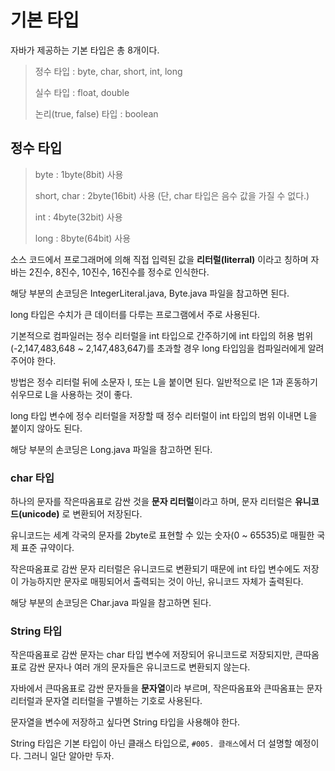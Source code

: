 # 기본 타입

자바가 제공하는 기본 타입은 총 8개이다.

> 정수 타입 : byte, char, short, int, long
>
> 실수 타입 : float, double
>
> 논리(true, false) 타입 : boolean

## 정수 타입

> byte : 1byte(8bit) 사용
>
> short, char : 2byte(16bit) 사용 (단, char 타입은 음수 값을 가질 수 없다.)
>
> int : 4byte(32bit) 사용
>
> long : 8byte(64bit) 사용

소스 코드에서 프로그래머에 의해 직접 입력된 값을 **리터럴(literral)** 이라고 칭하며 자바는 2진수, 8진수, 10진수, 16진수를 정수로 인식한다.

해당 부분의 손코딩은 IntegerLiteral.java, Byte.java 파일을 참고하면 된다.

long 타입은 수치가 큰 데이터를 다루는 프로그램에서 주로 사용된다.

기본적으로 컴파일러는 정수 리터럴을 int 타입으로 간주하기에 int 타입의 허용 범위(-2,147,483,648 ~ 2,147,483,647)를 초과할 경우 long 타입임을 컴파일러에게 알려 주어야 한다.

방법은 정수 리터럴 뒤에 소문자 l, 또는 L을 붙이면 된다. 일반적으로 l은 1과 혼동하기 쉬우므로 L을 사용하는 것이 좋다.

long 타입 변수에 정수 리터럴을 저장할 때 정수 리터럴이 int 타입의 범위 이내면 L을 붙이지 않아도 된다.

해당 부분의 손코딩은 Long.java 파일을 참고하면 된다.

### char 타입
하나의 문자를 작은따옴표로 감싼 것을 **문자 리터럴**이라고 하며, 문자 리터럴은 **유니코드(unicode)** 로 변환되어 저장된다.

유니코드는 세계 각국의 문자를 2byte로 표현할 수 있는 숫자(0 ~ 65535)로 매필한 국제 표준 규약이다.

작은따옴표로 감싼 문자 리터럴은 유니코드로 변환되기 때문에 int 타입 변수에도 저장이 가능하지만 문자로 매핑되어서 출력되는 것이 아닌, 유니코드 자체가 출력된다.

해당 부분의 손코딩은 Char.java 파일을 참고하면 된다.

### String 타입
작은따옴표로 감싼 문자는 char 타입 변수에 저장되어 유니코드로 저장되지만, 큰따옴표로 감싼 문자나 여러 개의 문자들은 유니코드로 변환되지 않는다.

자바에서 큰따옴표로 감싼 문자들을 **문자열**이라 부르며, 작은따옴표와 큰따옴표는 문자 리터럴과 문자열 리터럴을 구별하는 기호로 사용된다.

문자열을 변수에 저장하고 싶다면 String 타입을 사용해야 한다.

String 타입은 기본 타입이 아닌 클래스 타입으로, ``#005. 클래스``에서 더 설명할 예정이다. 그러니 일단 알아만 두자.
